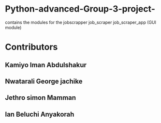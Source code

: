 # Python-advanced-Group-3-project-
contains the modules for the jobscrapper
job_scraper 
job_scraper_app (GUI module)

# Contributors
## Kamiyo Iman Abdulshakur
## Nwatarali George jachike
## Jethro simon Mamman
## Ian Beluchi Anyakorah

